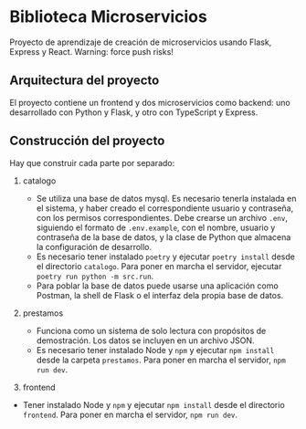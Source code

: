 # Biblioteca Microservicios

Proyecto de aprendizaje de creación de microservicios usando Flask, Express y React. Warning: force push risks!


## Arquitectura del proyecto
El proyecto contiene un frontend y dos microservicios como backend: uno desarrollado con Python y Flask, y otro con TypeScript y Express.


## Construcción del proyecto
Hay que construir cada parte por separado:
1. catalogo
   - Se utiliza una base de datos mysql. Es necesario tenerla instalada en el sistema, y haber creado el correspondiente usuario y contraseña, con los permisos correspondientes. Debe crearse un archivo `.env`, siguiendo el formato de `.env.example`, con el nombre, usuario y contraseña de la base de datos, y la clase de Python que almacena la configuración de desarrollo.
   - Es necesario tener instalado `poetry` y ejecutar `poetry install` desde el directorio `catalogo`. Para poner en marcha el servidor, ejecutar `poetry run python -m src.run`.
   - Para poblar la base de datos puede usarse una aplicación como Postman, la shell de Flask o el interfaz dela propia base de datos.

2. prestamos
   - Funciona como un sistema de solo lectura con propósitos de demostración. Los datos se incluyen en un archivo JSON.
   - Es necesario tener instalado Node y `npm` y ejecutar `npm install` desde la carpeta `prestamos`. Para poner en marcha el servidor, `npm run dev`.

3. frontend
  - Tener instalado Node y `npm` y ejecutar `npm install` desde el directorio `frontend`. Para poner en marcha el servidor, `npm run dev`.
